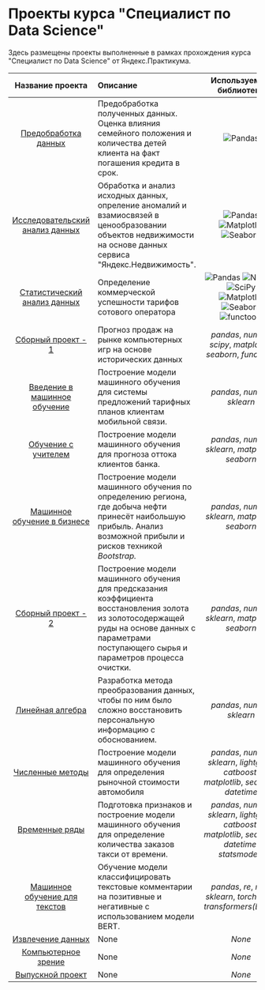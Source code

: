 # Проекты курса "Специалист по Data Science"

Здесь размещены проекты выполненные в рамках прохождения курса "Специалист по Data Science" от Яндекс.Практикума.

| Название проекта | Описание | Используемые библиотеки | 
| :----------------------: | :---------------------- | :----------------------: |
| [Предобработка данных](01_preprocessing) | Предобработка полученных данных. Оценка влияния семейного положения и количества детей клиента на факт погашения кредита в срок. | ![Pandas](https://img.shields.io/badge/Pandas-1.2-blue.svg)  |
| [Исследовательский анализ данных](02_exploratory_data_analysis) | Обработка и анализ исходных данных, опреление аномалий и взамиосвязей в ценообразовании объектов недвижимости на основе данных сервиса "Яндекс.Недвижимость".| ![Pandas](https://img.shields.io/badge/Pandas-1.2-blue.svg) ![Matplotlib](https://img.shields.io/badge/matplotlib-3.4-white.svg) ![Seaborn](https://img.shields.io/badge/seaborn-0.11-green.svg)  |
| [Статистический анализ данных](03_statistical) | Определение коммерческой успешности тарифов сотового оператора | ![Pandas](https://img.shields.io/badge/Pandas-1.2-blue.svg) ![NumPy](https://img.shields.io/badge/NumPy-1.19-cyan.svg) ![SciPy](https://img.shields.io/badge/SciPy-1.6.0-darkblue.svg) ![Matplotlib](https://img.shields.io/badge/matplotlib-3.4-white.svg) ![Seaborn](https://img.shields.io/badge/seaborn-0.11-green.svg) ![functools](https://img.shields.io/badge/functools-_-gray.svg)|
| [Сборный проект - 1](04_first_combined) | Прогноз продаж на рынке компьютерных игр на основе исторических данных | *pandas*, *numpy*, *scipy*, *matplotlib*, *seaborn*, *functools* |
| [Введение в машинное обучение](05_intro_ML) | Построение модели машинного обучения для системы предложений тарифных планов клиентам мобильной связи. | *pandas*, *numpy*, *sklearn* |
| [Обучение с учителем](06_ML) | Построение модели машинного обучения для прогноза оттока клиентов банка. | *pandas*, *numpy*, *sklearn*, *matplotlib*, *seaborn* |
| [Машинное обучение в бизнесе](07_business_ML) | Построение модели машинного обучения по определению региона, где добыча нефти принесёт наибольшую прибыль. Анализ возможной прибыли и рисков техникой *Bootstrap.* | *pandas*, *numpy*, *sklearn*, *matplotlib*, *seaborn* |
| [Сборный проект - 2](08_second_combined) | Построение модели машинного обучения для предсказания коэффициента восстановления золота из золотосодержащей руды на основе данных с параметрами поступающего сырья и параметров процесса очистки. | *pandas*, *numpy*, *sklearn*, *matplotlib*, *seaborn* |
| [Линейная алгебра](09_lin_al) | Разработка метода преобразования данных, чтобы по ним было сложно восстановить персональную информацию с обоснованием. | *pandas*, *numpy*, *sklearn* |
| [Численные методы](10_numerical_analysis) | Построение модели машинного обучения для определения рыночной стоимости автомобиля | *pandas*, *numpy*, *sklearn*, *lightgbm*, *catboost*, *matplotlib*, *seaborn*, *datetime* |
| [Временные ряды](11_time_series) | Подготовка признаков и построение модели машинного обучения для определение количества заказов такси от времени. | *pandas*, *numpy*, *sklearn*, *lightgbm*, *catboost*, *matplotlib*, *seaborn*, *datetime*, *statsmodels* |
| [Машинное обучение для текстов](12_NLP) | Обучение модели классифицировать текстовые комментарии на позитивные и негативные с использованием модели BERT. | *pandas*, *re*, *nltk*, *sklearn*, *torch*, *nltk*, *transformers(BERT)* |
| [Извлечение данных](13_data_extraction) | None | *None* |
| [Компьютерное зрение](14_CV) | None | *None* |
| [Выпускной проект](15_final) | None | *None* |
